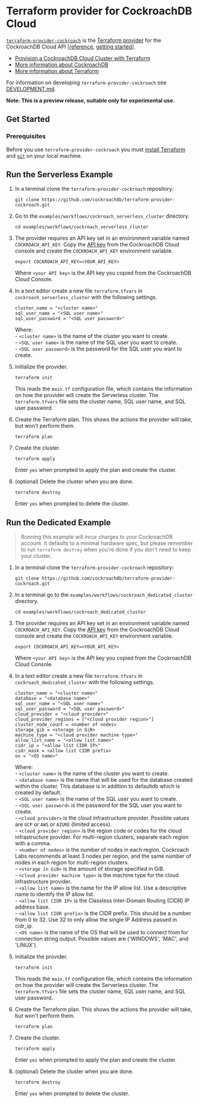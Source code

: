 # Terraform provider for CockroachDB Cloud

[`terraform-provider-cockroach`](https://registry.terraform.io/providers/cockroachdb/cockroach/latest) is the [Terraform provider](https://learn.hashicorp.com/collections/terraform/providers) for the CockroachDB Cloud API [[reference](https://www.cockroachlabs.com/docs/api/cloud/v1), [getting started](https://www.cockroachlabs.com/docs/cockroachcloud/cloud-api)].

- [Provision a CockroachDB Cloud Cluster with Terraform](https://www.cockroachlabs.com/docs/cockroachcloud/provision-a-cluster-with-terraform.html)
- [More information about CockroachDB](https://www.cockroachlabs.com/)
- [More information about Terraform](https://terraform.io)

For information on developing `terraform-provider-cockroach` see [DEVELOPMENT.md](DEVELOPMENT.md).

**Note: This is a preview release, suitable only for experimental use.**

## Get Started

### Prerequisites

Before you use `terraform-provider-cockroach` you must [install Terraform](https://learn.hashicorp.com/tutorials/terraform/install-cli) and [`git`](https://git-scm.com/downloads) on your local machine.

## Run the Serverless Example

1. In a terminal clone the `terraform-provider-cockroach` repository:

    ~~~ shell
    git clone https://github.com/cockroachdb/terraform-provider-cockroach.git
    ~~~

1. Go to the `examples/workflows/cockroach_serverless_cluster` directory.

    ~~~ shell
    cd examples/workflows/cockroach_serverless_cluster
    ~~~

1. The provider requires an API key set in an environment variable named `COCKROACH_API_KEY`. Copy the [API key](https://www.cockroachlabs.com/docs/cockroachcloud/console-access-management#api-access) from the CockroachDB Cloud console and create the `COCKROACH_API_KEY` environment variable.

    ~~~ shell
    export COCKROACH_API_KEY=<YOUR_API_KEY>
    ~~~

    Where `<your API key>` is the API key you copied from the CockroachDB Cloud Console.

1. In a text editor create a new file `terraform.tfvars` in `cockroach_serverless_cluster` with the following settings.

    ~~~
    cluster_name = "<cluster name>"
    sql_user_name = "<SQL user name>"
    sql_user_password = "<SQL user password>"
    ~~~

    Where:  
        - `<cluster name>` is the name of the cluster you want to create.  
        - `<SQL user name>` is the name of the SQL user you want to create.  
        - `<SQL user password>` is the password for the SQL user you want to create.  

1. Initialize the provider.

    ~~~ shell
    terraform init
    ~~~

    This reads the `main.tf` configuration file, which contains the information on how the provider will create the Serverless cluster. The `terraform.tfvars` file sets the cluster name, SQL user name, and SQL user password.

1. Create the Terraform plan. This shows the actions the provider will take, but won't perform them.

    ~~~ shell
    terraform plan
    ~~~

1. Create the cluster.

    ~~~ shell
    terraform apply
    ~~~

    Enter `yes` when prompted to apply the plan and create the cluster.

1. (optional) Delete the cluster when you are done.

    ~~~ shell
    terraform destroy
    ~~~

    Enter `yes` when prompted to delete the cluster.

## Run the Dedicated Example

> Running this example will incur charges to your CockroachDB account.
> It defaults to a minimal hardware spec, but please remember to run
> `terraform destroy` when you're done if you don't need to keep your cluster.

1. In a terminal clone the `terraform-provider-cockroach` repository:

    ~~~ shell
    git clone https://github.com/cockroachdb/terraform-provider-cockroach.git
    ~~~

1. In a terminal go to the `examples/workflows/cockroach_dedicated_cluster` directory.

    ~~~ shell
    cd examples/workflows/cockroach_dedicated_cluster
    ~~~

1. The provider requires an API key set in an environment variable named `COCKROACH_API_KEY`. Copy the [API key](https://www.cockroachlabs.com/docs/cockroachcloud/console-access-management#api-access) from the CockroachDB Cloud console and create the `COCKROACH_API_KEY` environment variable.

    ~~~ shell
    export COCKROACH_API_KEY=<YOUR_API_KEY>
    ~~~

    Where `<your API key>` is the API key you copied from the CockroachDB Cloud Console.

1. In a text editor create a new file `terraform.tfvars` in `cockroach_dedicated_cluster` with the following settings.

    ~~~
    cluster_name = "<cluster name>"
    database = "<database name>"
    sql_user_name = "<SQL user name>"
    sql_user_password = "<SQL user password>"
    cloud_provider = "<cloud provider>"
    cloud_provider_regions = ["<cloud provider region>"]
    cluster_node_count = <number of nodes>
    storage_gib = <storage in GiB>
    machine_type = "<cloud provider machine type>"
    allow_list_name = "<allow list name>"
    cidr_ip = "<allow list CIDR IP>"
    cidr_mask = <allow list CIDR prefix>
    os = "<OS name>"
    ~~~

    Where:  
        - `<cluster name>` is the name of the cluster you want to create.  
        - `<database name>` is the name that will be used for the database created within the cluster. This database is in addition to defaultdb which is created by default.  
        - `<SQL user name>` is the name of the SQL user you want to create.  
        - `<SQL user password>` is the password for the SQL user you want to create.  
        - `<cloud provider>` is the cloud infrastructure provider. Possible values are `GCP` or `AWS` or `AZURE` (limited access).  
        - `<cloud provider region>` is the region code or codes for the cloud infrastructure provider. For multi-region clusters, separate each region with a comma.  
        - `<number of nodes>` is the number of nodes in each region. Cockroach Labs recommends at least 3 nodes per region, and the same number of nodes in each region for multi-region clusters.  
        - `<storage in GiB>` is the amount of storage specified in GiB.  
        - `<cloud provider machine type>` is the machine type for the cloud infrastructure provider.  
        - `<allow list name>` is the name for the IP allow list. Use a descriptive name to identify the IP allow list.  
        - `<allow list CIDR IP>` is the Classless Inter-Domain Routing (CIDR) IP address base.  
        - `<allow list CIDR prefix>` is the CIDR prefix. This should be a number from 0 to 32. Use 32 to only allow the single IP Address passed in cidr_ip.  
        - `<OS name>` is the name of the OS that will be used to connect from for connection string output. Possible values are ('WINDOWS', 'MAC', and 'LINUX').  

1. Initialize the provider.

    ~~~ shell
    terraform init
    ~~~

    This reads the `main.tf` configuration file, which contains the information on how the provider will create the Serverless cluster. The `terraform.tfvars` file sets the cluster name, SQL user name, and SQL user password.

1. Create the Terraform plan. This shows the actions the provider will take, but won't perform them.

    ~~~ shell
    terraform plan
    ~~~

1. Create the cluster.

    ~~~ shell
    terraform apply
    ~~~

    Enter `yes` when prompted to apply the plan and create the cluster.

1. (optional) Delete the cluster when you are done.

    ~~~ shell
    terraform destroy
    ~~~

    Enter `yes` when prompted to delete the cluster.
